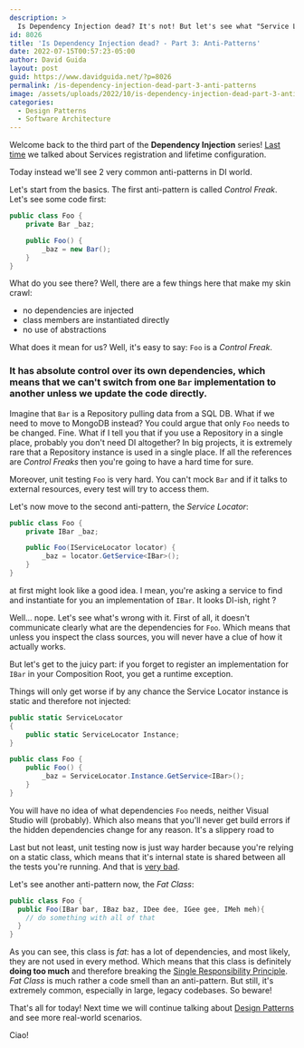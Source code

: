 ```yaml
---
description: >
  Is Dependency Injection dead? It's not! But let's see what "Service Lifetime" means and how many options we have when setting up our Dependency Injection container.
id: 8026
title: 'Is Dependency Injection dead? - Part 3: Anti-Patterns'
date: 2022-07-15T00:57:23-05:00
author: David Guida
layout: post
guid: https://www.davidguida.net/?p=8026
permalink: /is-dependency-injection-dead-part-3-anti-patterns
image: /assets/uploads/2022/10/is-dependency-injection-dead-part-3-anti-patterns.jpg
categories:  
  - Design Patterns
  - Software Architecture
---
```


Welcome back to the third part of the **Dependency Injection** series! <a href='/is-dependency-injection-dead-part-2-service-lifetimes' target='_blank'>Last time</a> we talked about Services registration and lifetime configuration.

Today instead we'll see 2 very common anti-patterns in DI world.

Let's start from the basics. The first anti-pattern is called *Control Freak*. Let's see some code first:
```csharp
public class Foo {
    private Bar _baz;

    public Foo() {
        _baz = new Bar();
    }
}
```

What do you see there? Well, there are a few things here that make my skin crawl:

- no dependencies are injected
- class members are instantiated directly
- no use of abstractions

What does it mean for us? Well, it's easy to say: `Foo` is a *Control Freak*. 

### It has absolute control over its own dependencies, which means that we can't switch from one `Bar` implementation to another unless we update the code directly.

Imagine that `Bar` is a Repository pulling data from a SQL DB. What if we need to move to MongoDB instead? You could argue that only `Foo` needs to be changed. Fine. What if I tell you that if you use a Repository in a single place, probably you don't need DI altogether? In big projects, it is extremely rare that a Repository instance is used in a single place. If all the references are *Control Freaks* then you're going to have a hard time for sure.

Moreover, unit testing `Foo` is very hard. You can't mock `Bar`
and if it talks to external resources, every test will try to access them.

Let's now move to the second anti-pattern, the *Service Locator*:

```csharp
public class Foo {
    private IBar _baz;

    public Foo(IServiceLocator locator) {
        _baz = locator.GetService<IBar>();
    }
}
```

at first might look like a good idea. I mean, you're asking a service to find and instantiate for you an implementation of `IBar`. It looks DI-ish, right ?

Well... nope. Let's see what's wrong with it. First of all, it doesn't communicate clearly what are the dependencies for `Foo`. Which means that unless you inspect the class sources, you will never have a clue of how it actually works. 

But let's get to the juicy part: if you forget to register an implementation for `IBar` in your Composition Root, you get a runtime exception.

Things will only get worse if by any chance the Service Locator instance is static and therefore not injected:

```csharp
public static ServiceLocator
{
    public static ServiceLocator Instance;
}

public class Foo {
    public Foo() {
        _baz = ServiceLocator.Instance.GetService<IBar>();
    }
}
```
You will have no idea of what dependencies `Foo` needs, neither Visual Studio will (probably). 
Which also means that you'll never get build errors if the hidden dependencies change for any reason. It's a slippery road to 

Last but not least, unit testing now is just way harder because you're relying on a static class, which means that it's internal state is shared between all the tests you're running. And that is <a href='/the-perils-of-sharing-state-when-writing-tests/' target='_blank'> very bad</a>.

Let's see another anti-pattern now, the *Fat Class*:
```csharp
public class Foo {
  public Foo(IBar bar, IBaz baz, IDee dee, IGee gee, IMeh meh){
    // do something with all of that 
  }
}
```
As you can see, this class is *fat*: has a lot of dependencies, and most likely, they are not used in every method. Which means that this class is definitely **doing too much** and therefore breaking the <a href='https://en.wikipedia.org/wiki/Single-responsibility_principle' target='_blank'>Single Responsibility Principle</a>. 
*Fat Class* is much rather a code smell than an anti-pattern. But still, it's extremely common, especially in large, legacy codebases. So beware!

That's all for today! Next time we will continue talking about <a href='/are-design-patterns-dead' target='_blank'>Design Patterns</a> and see more real-world scenarios.

Ciao!